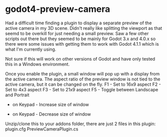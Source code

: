 # godot4-preview-camera
Had a difficult time finding a plugin to display a separate preview of the active camera in my 3D scene.
Didn't really like splitting the viewport as that seemd to be overkill for just needing a small preview.
Saw a few other scripts out there but they seemed to be mainly for Godot 3.x and 4.0.x so there were some issues with getting them to work with Godot 4.1.1 which is what I'm currently using.

Not sure if this will work on other versions of Godot and have only tested this in a Windows environment.

Once you enable the plugin, a small window will pop up with a display from the active camera. The aspect ratio of the preview window is not tied to the active camera, but it can be changed on the fly.
F1 - Set to 16x9 aspect
F2 - Set to 4x3 aspect
F3 - Set to 21x9 aspect
F5 - Toggle between Landscape and Portrait
+ on Keypad - Increase size of window
- on Keypad - Decrease size of window

Unzip/clone this to your addons folder, there are just 2 files in this plugin:
  plugin.cfg
  PreviewCameraPlugin.cs
